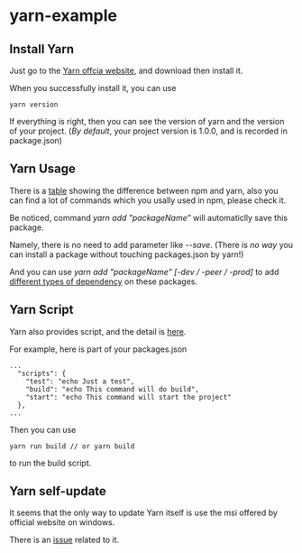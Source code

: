 # yarn-example

## Install Yarn

Just go to the [Yarn offcia website](https://yarnpkg.com/en/), and download then install it.

When you successfully install it, you can use
```
yarn version
```
If everything is right, then you can see the version of yarn and the version of your project.
(_By default_, your project version is 1.0.0, and is recorded in package.json)

## Yarn Usage

There is a [table](https://yarnpkg.com/en/docs/migrating-from-npm) showing the difference between npm and yarn, also you can find a lot of commands which you usally used in npm, please check it.

Be noticed, command *yarn add "packageName"* will automaticlly save this package.

Namely, there is no need to add parameter like *--save*.
(There is *no way* you can install a package without touching packages.json by yarn!)

And you can use *yarn add "packageName" [-dev / -peer / -prod]* to add [different types of dependency](https://yarnpkg.com/lang/en/docs/dependency-types/) on these packages.

## Yarn Script

Yarn also provides script, and the detail is [here](https://yarnpkg.com/zh-Hans/docs/cli/run).

For example, here is part of your packages.json
```
...
  "scripts": {
    "test": "echo Just a test",
    "build": "echo This command will do build",
    "start": "echo This command will start the project"
  },
...
```
Then you can use
```
yarn run build // or yarn build
```
to run the build script.

## Yarn self-update 

It seems that the only way to update Yarn itself is use the msi offered by official website on windows.

There is an [issue](https://github.com/yarnpkg/yarn/issues/1139) related to it.
